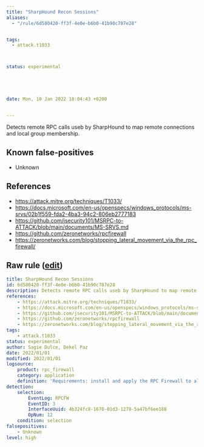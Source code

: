 ```yaml
---
title: "SharpHound Recon Sessions"
aliases:
  - "/rule/6d580420-ff3f-4e0e-b6b0-41b90c787e28"


tags:
  - attack.t1033



status: experimental





date: Mon, 10 Jan 2022 18:04:43 +0200


---
```


Detects remote RPC calls useb by SharpHound to map remote connections and local group membership.

<!--more-->


## Known false-positives

* Unknown



## References

* https://attack.mitre.org/techniques/T1033/
* https://docs.microsoft.com/en-us/openspecs/windows_protocols/ms-srvs/02b1f559-fda2-4ba3-94c2-806eb2777183
* https://github.com/jsecurity101/MSRPC-to-ATTACK/blob/main/documents/MS-SRVS.md
* https://github.com/zeronetworks/rpcfirewall
* https://zeronetworks.com/blog/stopping_lateral_movement_via_the_rpc_firewall/


## Raw rule ([edit](https://github.com/SigmaHQ/sigma/edit/master/rules/application/rpc_firewall/rpc_firewall_sharphound_recon_sessions.yml))
```yaml
title: SharpHound Recon Sessions
id: 6d580420-ff3f-4e0e-b6b0-41b90c787e28
description: Detects remote RPC calls useb by SharpHound to map remote connections and local group membership.
references:
    - https://attack.mitre.org/techniques/T1033/
    - https://docs.microsoft.com/en-us/openspecs/windows_protocols/ms-srvs/02b1f559-fda2-4ba3-94c2-806eb2777183
    - https://github.com/jsecurity101/MSRPC-to-ATTACK/blob/main/documents/MS-SRVS.md
    - https://github.com/zeronetworks/rpcfirewall
    - https://zeronetworks.com/blog/stopping_lateral_movement_via_the_rpc_firewall/
tags:
    - attack.t1033
status: experimental
author: Sagie Dulce, Dekel Paz
date: 2022/01/01
modified: 2022/01/01
logsource:
    product: rpc_firewall
    category: application
    definition: 'Requirements: install and apply the RPC Firewall to all processes with "audit:true action:block uuid:4b324fc8-1670-01d3-1278-5a47bf6ee188 opnum:12'
detection:
    selection:
        EventLog: RPCFW
        EventID: 3
        InterfaceUuid: 4b324fc8-1670-01d3-1278-5a47bf6ee188
        OpNum: 12
    condition: selection
falsepositives:
    - Unknown
level: high

```
